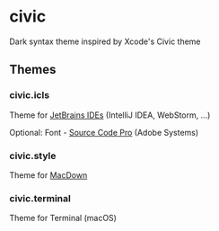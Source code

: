 # civic
Dark syntax theme inspired by Xcode's Civic theme

## Themes

### civic.icls

Theme for [JetBrains IDEs](http://jetbrains.com) (IntelliJ IDEA, WebStorm, ...)

Optional: Font - [Source Code Pro](https://adobe-fonts.github.io/source-code-pro/) (Adobe Systems)

### civic.style

Theme for [MacDown](http://macdown.uranusjr.com)

### civic.terminal

Theme for Terminal (macOS)